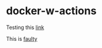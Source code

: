 # docker-w-actions

Testing this [link](https://github.com/Namyalg/github-action-markdown-link-check)

This is [faulty](http://nonexistent.com/)
